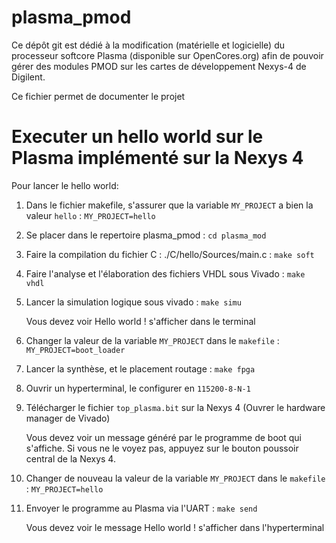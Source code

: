 # plasma_pmod

Ce dépôt git est dédié à la modification (matérielle et logicielle) du processeur softcore Plasma (disponible sur OpenCores.org) afin de pouvoir gérer des modules PMOD sur les cartes de développement Nexys-4 de Digilent.

Ce fichier permet de documenter le projet


# Executer un hello world sur le Plasma implémenté sur la Nexys 4


Pour lancer le hello world:

1. Dans le fichier makefile, s'assurer que la variable `MY_PROJECT` a bien la valeur `hello` : `MY_PROJECT=hello`

2. Se placer dans le repertoire plasma_pmod : `cd plasma_mod`

3. Faire la compilation du fichier C : ./C/hello/Sources/main.c : `make soft`

4. Faire l'analyse et l'élaboration des fichiers VHDL sous Vivado : `make vhdl`

5. Lancer la simulation logique sous vivado : `make simu`

    Vous devez voir Hello world ! s'afficher dans le terminal

6. Changer la valeur de la variable `MY_PROJECT` dans le `makefile` : `MY_PROJECT=boot_loader`

7. Lancer la synthèse, et le placement routage : `make fpga`

8. Ouvrir un hyperterminal, le configurer en `115200-8-N-1`

9. Télécharger le fichier `top_plasma.bit` sur la Nexys 4 (Ouvrer le hardware manager de Vivado)

    Vous devez voir un message généré par le programme de boot qui s'affiche. Si vous ne le voyez pas, appuyez sur le bouton poussoir central de la Nexys 4.

10. Changer de nouveau la valeur de la variable `MY_PROJECT` dans le `makefile` : `MY_PROJECT=hello`

11. Envoyer le programme au Plasma via l'UART : `make send`

    Vous devez voir le message Hello world ! s'afficher dans l'hyperterminal
